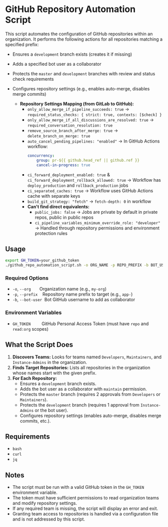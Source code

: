 # GitHub Repository Automation Script

This script automates the configuration of GitHub repositories within an organization. It performs the following actions for all repositories matching a specified prefix:

- Ensures a `development` branch exists (creates it if missing)
- Adds a specified bot user as a collaborator
- Protects the `master` and `development` branches with review and status check requirements
- Configures repository settings (e.g., enables auto-merge, disables merge commits)

	- **Repository Settings Mapping (from GitLab to GitHub):**
		- `only_allow_merge_if_pipeline_succeeds: true` → `required_status_checks: { strict: true, contexts: [$check] }`
		- `only_allow_merge_if_all_discussions_are_resolved: true` → `required_conversation_resolution: true`
		- `remove_source_branch_after_merge: true` → `delete_branch_on_merge: true`
		- `auto_cancel_pending_pipelines: "enabled"` → In GitHub Actions workflow:
			```yaml
			concurrency:
				group: pr-${{ github.head_ref || github.ref }}
				cancel-in-progress: true
			```
		- `ci_forward_deployment_enabled: true` & `ci_forward_deployment_rollback_allowed: true` → Workflow has `deploy_production` and `rollback_production` jobs
		- `ci_separated_caches: true` → Workflow uses GitHub Actions cache with separate keys
		- `build_git_strategy: "fetch"` → `fetch-depth: 0` in workflow
		- **Can't find direct equivalents:**
			- `public_jobs: false` → Jobs are private by default in private repos, public in public repos
			- `ci_pipeline_variables_minimum_override_role: "developer"` → Handled through repository permissions and environment protection rules

## Usage

```sh
export GH_TOKEN=your_github_token
./github_repo_automation_script.sh -o ORG_NAME -p REPO_PREFIX -b BOT_USER
```

### Required Options

- `-o`, `--org` &nbsp;&nbsp;&nbsp;&nbsp;&nbsp;&nbsp;Organization name (e.g., `my-org`)
- `-p`, `--prefix` &nbsp;&nbsp;&nbsp;Repository name prefix to target (e.g., `app-`)
- `-b`, `--bot-user` &nbsp;Bot GitHub username to add as collaborator

### Environment Variables

- `GH_TOKEN` &nbsp;&nbsp;&nbsp;&nbsp;&nbsp;&nbsp;&nbsp;&nbsp;GitHub Personal Access Token (must have `repo` and `read:org` scopes)

## What the Script Does

1. **Discovers Teams:** Looks for teams named `Developers`, `Maintainers`, and `Instance-Admins` in the organization.
2. **Finds Target Repositories:** Lists all repositories in the organization whose names start with the given prefix.
3. **For Each Repository:**
	- Ensures a `development` branch exists.
	- Adds the bot user as a collaborator with `maintain` permission.
	- Protects the `master` branch (requires 2 approvals from `Developers` or `Maintainers`).
	- Protects the `development` branch (requires 1 approval from `Instance-Admins` or the bot user).
	- Configures repository settings (enables auto-merge, disables merge commits, etc.).

## Requirements

- `bash`
- `curl`
- `jq`

## Notes

- The script must be run with a valid GitHub token in the `GH_TOKEN` environment variable.
- The token must have sufficient permissions to read organization teams and modify repository settings.
- If any required team is missing, the script will display an error and exit.
- Granting team access to repositories is handled via a configuration file and is not addressed by this script.
